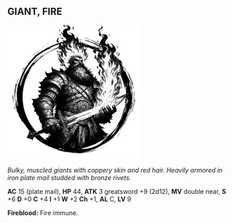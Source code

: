 ## GIANT, FIRE

![](images/giant-fire.webp)

_Bulky, muscled giants with coppery skin and red hair. Heavily armored in iron plate mail studded with bronze rivets._

**AC** 15 (plate mail), **HP** 44, **ATK** 3 greatsword +9 (2d12), **MV** double near, **S** +6 **D** +0 **C** +4 **I** +1 **W** +2 **Ch** +1, **AL** C, **LV** 9

**Fireblood:** Fire immune.

